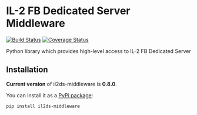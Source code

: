 IL-2 FB Dedicated Server Middleware
===================================

[![Build Status](https://travis-ci.org/IL2HorusTeam/il2ds-middleware.png)](https://travis-ci.org/IL2HorusTeam/il2ds-middleware)
[![Coverage Status](https://coveralls.io/repos/IL2HorusTeam/il2ds-middleware/badge.png)](https://coveralls.io/r/IL2HorusTeam/il2ds-middleware)

Python library which provides high-level access to IL-2 FB Dedicated Server


Installation
------------

**Current version** of il2ds-middleware is **0.8.0**.

You can install it as a [PyPi package](https://pypi.python.org/pypi/il2ds-middleware/):

    pip install il2ds-middleware


